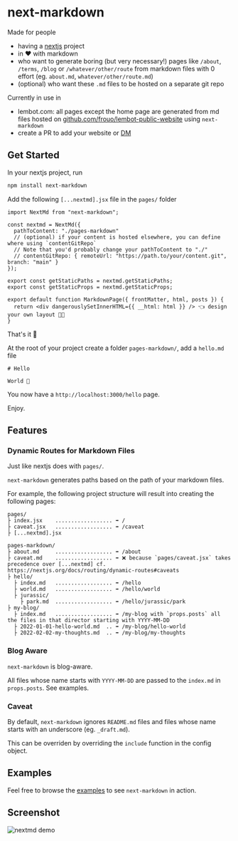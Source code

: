 # next-markdown

Made for people

- having a [nextjs](https://nextjs.org/) project
- in ❤️ with markdown
- who want to generate boring (but very necessary!) pages like `/about`, `/terms`, `/blog` or `/whatever/other/route` from markdown files with 0 effort (eg. `about.md`, `whatever/other/route.md`)
- (optional) who want these `.md` files to be hosted on a separate git repo

Currently in use in

- lembot.com: all pages except the home page are generated from md files hosted on [github.com/frouo/lembot-public-website](https://github.com/frouo/lembot-public-website) using `next-markdown`
- create a PR to add your website or [DM](https://twitter.com/frouo)

## Get Started

In your nextjs project, run

```bash
npm install next-markdown
```

Add the following `[...nextmd].jsx` file in the `pages/` folder

```nodejs
import NextMd from "next-markdown";

const nextmd = NextMd({
  pathToContent: "./pages-markdown"
  // (optional) if your content is hosted elsewhere, you can define where using `contentGitRepo`
  // Note that you'd probably change your pathToContent to "./"
  // contentGitRepo: { remoteUrl: "https://path.to/your/content.git", branch: "main" }
});

export const getStaticPaths = nextmd.getStaticPaths;
export const getStaticProps = nextmd.getStaticProps;

export default function MarkdownPage({ frontMatter, html, posts }) {
  return <div dangerouslySetInnerHTML={{ __html: html }} /> 👈 design your own layout 🧑‍🎨
}
```

That's it 🎉

At the root of your project create a folder `pages-markdown/`, add a `hello.md` file

```
# Hello

World 👋
```

You now have a `http://localhost:3000/hello` page.

Enjoy.

## Features

### Dynamic Routes for Markdown Files

Just like nextjs does with `pages/`.

`next-markdown` generates paths based on the path of your markdown files.

For example, the following project structure will result into creating the following pages:

```
pages/
├ index.jsx    .................. ➡️ /
├ caveat.jsx   .................. ➡️ /caveat
├ [...nextmd].jsx

pages-markdown/
├ about.md     .................. ➡️ /about
├ caveat.md    .................. ➡️ ❌ because `pages/caveat.jsx` takes precedence over [...nextmd] cf. https://nextjs.org/docs/routing/dynamic-routes#caveats
├ hello/
  ├ index.md   .................. ➡️ /hello
  ├ world.md   .................. ➡️ /hello/world
  ├ jurassic/
    ├ park.md  .................. ➡️ /hello/jurassic/park
├ my-blog/
  ├ index.md   .................. ➡️ /my-blog with `props.posts` all the files in that director starting with YYYY-MM-DD
  ├ 2022-01-01-hello-world.md  .. ➡️ /my-blog/hello-world
  ├ 2022-02-02-my-thoughts.md  .. ➡️ /my-blog/my-thoughts
```

### Blog Aware

`next-markdown` is blog-aware.

All files whose name starts with `YYYY-MM-DD` are passed to the `index.md` in `props.posts`. See examples.

### Caveat

By default, `next-markdown` ignores `README.md` files and files whose name starts with an underscore (eg. `_draft.md`).

This can be overriden by overriding the `include` function in the config object.

## Examples

Feel free to browse the [examples](./examples) to see `next-markdown` in action.

## Screenshot

![nextmd demo](https://user-images.githubusercontent.com/2499356/157421649-6be78442-400c-43cd-81e5-27ba6da1ee7b.png)
